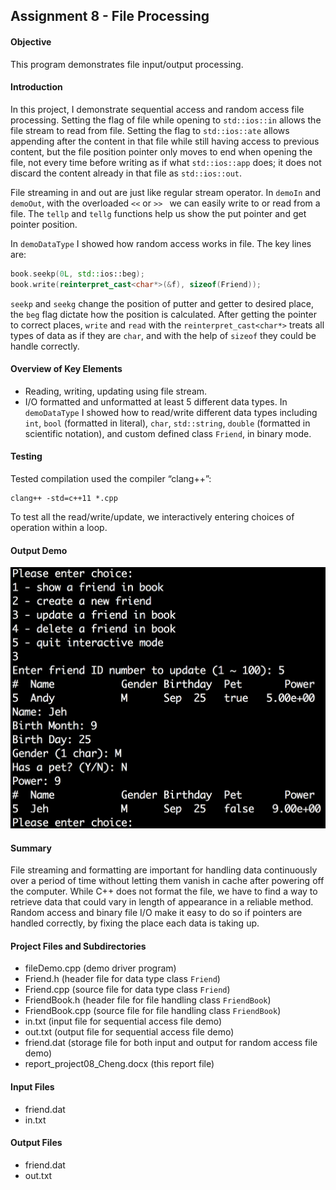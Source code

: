 ## Assignment 8 - File Processing

#### Objective
This program demonstrates file input/output processing.

#### Introduction
In this project, I demonstrate sequential access and random access file processing. Setting the flag of file while opening to `std::ios::in` allows the file stream to read from file. Setting the flag to `std::ios::ate` allows appending after the content in that file while still having access to previous content, but the file position pointer only moves to end when opening the file, not every time before writing as if what `std::ios::app` does; it does not discard the content already in that file as `std::ios::out`.

File streaming in and out are just like regular stream operator. In `demoIn` and `demoOut`, with the overloaded `<<` or `>> ` we can easily write to or read from a file. The `tellp` and `tellg` functions help us show the put pointer and get pointer position.

In `demoDataType` I showed how random access works in file. The key lines are:

```cpp
book.seekp(0L, std::ios::beg);
book.write(reinterpret_cast<char*>(&f), sizeof(Friend));
```

`seekp` and `seekg` change the position of putter and getter to desired place, the `beg` flag dictate how the position is calculated. After getting the pointer to correct places, `write` and `read` with the `reinterpret_cast<char*>` treats all types of data as if they are `char`, and with the help of `sizeof` they could be handle correctly.

#### Overview of Key Elements
- Reading, writing, updating using file stream.
- I/O formatted and unformatted at least 5 different data types.
  In `demoDataType` I showed how to read/write different data types including `int`, `bool` (formatted in literal), `char`, `std::string`, `double` (formatted in scientific notation), and custom defined class `Friend`, in binary mode.

#### Testing
Tested compilation used the compiler “clang++”:

```
clang++ -std=c++11 *.cpp
```

To test all the read/write/update, we interactively entering choices of operation within a loop.

#### Output Demo
![demo](https://github.com/cygwins/learnCpp11/blob/master/Prog8%20File%20Processing/demo.png?raw=true "demo")

#### Summary
File streaming and formatting are important for handling data continuously over a period of time without letting them vanish in cache after powering off the computer. While C++ does not format the file, we have to find a way to retrieve data that could vary in length of appearance in a reliable method. Random access and binary file I/O make it easy to do so if pointers are handled correctly, by fixing the place each data is taking up.

#### Project Files and Subdirectories
- fileDemo.cpp (demo driver program)
- Friend.h (header file for data type class `Friend`) 
- Friend.cpp (source file for data type class `Friend`)
- FriendBook.h (header file for file handling class `FriendBook`) 
- FriendBook.cpp (source file for file handling class `FriendBook`)
- in.txt (input file for sequential access file demo) 
- out.txt (output file for sequential access file demo)
- friend.dat (storage file for both input and output for random access file demo) 
- report_project08_Cheng.docx (this report file)

#### Input Files
- friend.dat
- in.txt

#### Output Files
- friend.dat
- out.txt
